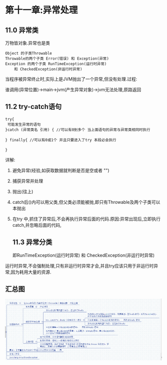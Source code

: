 # 第十一章:异常处理

## 11.0 异常类

万物皆对象.异常也是类

    Object 的子类Throwable
    Throwable的两个子类 Error(错误) 和 Exception(异常)
    Exception 的两个子类 RunTimeException(运行时异常) 
        和 CheckedException(非运行时异常)

当程序被异常终止时,实际上是JVM抛出了一个异常,但没有处理.过程:

谁调用(异常位置)->main->jvm(产生异常对象)->jvm无法处理,原路返回

## 11.2 try-catch语句

    try{
     可能发生异常的语句
    }catch (异常类名 引用) { //可以有0到多个 当上面语句的异常与异常类相同时执行
    
    } finally{ //可以有0或1个 并且只要进入了try 本段必会执行
    
    }

详解:

1. 避免异常(经验,如获取数据就判断是否是空或者 "")

2. 捕获异常并处理

3. 抛出(往上)

4. catch后()内可以用父类,但父类必须能被抛,即只有Throwable及两个子类可以本抛出

5. 在try 中,抓住了异常后,不会再执行异常后面的代码.原因:异常出现后,立即执行catch,并忽略后面的代码,
   
   ## 11.3 异常分类
   
   即RunTimeException(运行时异常) 和 CheckedException(非运行时异常)

运行时异常,不会强制处理,只有非运行时异常才会,并且try应该只用于非运行时异常,因为耗用大量的资源.

## 汇总图

![](img/java12.png)
